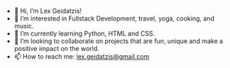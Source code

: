 - 👋 Hi, I’m Lex Geidatzis!
- 👀 I’m interested in Fullstack Development, travel, yoga, cooking, and music.
- 🌱 I’m currently learning Python, HTML and CSS.
- 💞️ I’m looking to collaborate on projects that are fun, unique and make a positive impact on the world. 
- 📫 How to reach me: lex.geidatzis@gmail.com

<!---
zuzuzis/zuzuzis is a ✨ special ✨ repository because its `README.md` (this file) appears on your GitHub profile.
You can click the Preview link to take a look at your changes.
--->

